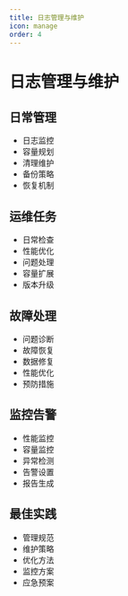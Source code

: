 ```yaml
---
title: 日志管理与维护
icon: manage
order: 4
---
```


# 日志管理与维护

## 日常管理
- 日志监控
- 容量规划
- 清理维护
- 备份策略
- 恢复机制

## 运维任务
- 日常检查
- 性能优化
- 问题处理
- 容量扩展
- 版本升级

## 故障处理
- 问题诊断
- 故障恢复
- 数据修复
- 性能优化
- 预防措施

## 监控告警
- 性能监控
- 容量监控
- 异常检测
- 告警设置
- 报告生成

## 最佳实践
- 管理规范
- 维护策略
- 优化方法
- 监控方案
- 应急预案
